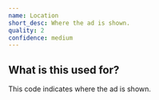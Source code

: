 ```yaml
---
name: Location
short_desc: Where the ad is shown.
quality: 2
confidence: medium
---
```


## What is this used for?

This code indicates where the ad is shown.
